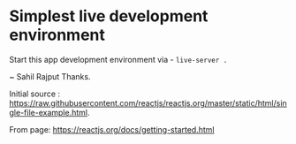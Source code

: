 # Simplest live development environment

Start this app development environment via - `live-server .`

~
Sahil Rajput
Thanks.

Initial source : <https://raw.githubusercontent.com/reactjs/reactjs.org/master/static/html/single-file-example.html>.

From page: <https://reactjs.org/docs/getting-started.html>
